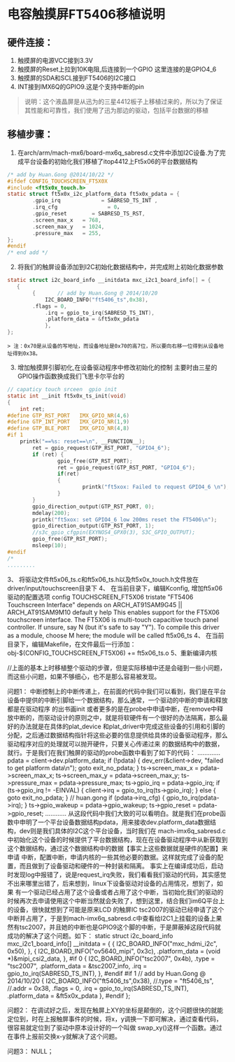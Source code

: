# 电容触摸屏FT5406移植说明

硬件连接：
---

  1.  触摸屏的电源VCC接到3.3V 
  2.  触摸屏的Reset上拉到10K电阻,后连接到一个GPIO 这里连接的是GPIO4_6
  3.  触摸屏的SDA和SCL接到FT5406的I2C接口 
  4.  INT接到IMX6Q的GPIO9.这是个支持中断的pin

> 说明：这个液晶屏是从迅为的三星4412板子上移植过来的，所以为了保证其性能和可靠性，我们使用了迅为那边的驱动，包括平台数据的移植

移植步骤：
---

1.  在arch/arm/mach-mx6/board-mx6q_sabresd.c文件中添加I2C设备.为了完成平台设备的初始化我们移植了itop4412上Ft5x06的平台数据结构
```c
/* add by Huan.Gong @2014/10/22 */
#ifdef CONFIG_TOUCHSCREEN_FT5X0X
#include <ft5x0x_touch.h>
static struct ft5x0x_i2c_platform_data ft5x0x_pdata = {
        .gpio_irq             = SABRESD_TS_INT ,
        .irq_cfg                = 0，
        .gpio_reset        = SABRESD_TS_RST,
        .screen_max_x   = 768,
        .screen_max_y   = 1024,
        .pressure_max   = 255,
};
#endif
/* end add */
```
2. 将我们的触屏设备添加到I2C初始化数据结构中，并完成附上初始化数据参数
```c
static struct i2c_board_info __initdata mxc_i2c1_board_info[] = { 
   { 
        {       // add by Huan.Gong @ 2014/10/20
        	I2C_BOARD_INFO("ft5406_ts",0x38),
        .flags = 0,
        	.irq = gpio_to_irq(SABRESD_TS_INT),
        	.platform_data = &ft5x0x_pdata
        	},
};
```
    > 注：0x70是从设备的写地址，而设备地址是0x70的高7位，所以要向右移一位得到从设备地址得到0x38。 


 3. 增加触摸屏引脚初化,在设备驱动程序中修改初始化的控制 主要时由三星的GPIO操作函数换成我们飞思卡尔平台的
```c
// capaticy touch srceen  gpio init 
static int __init ft5x0x_ts_init(void)
{
	int ret;
#define GTP_RST_PORT   IMX_GPIO_NR(4,6)
#define GTP_INT_PORT   IMX_GPIO_NR(1,9)
#define GTP_BLE_PORT   IMX_GPIO_NR(4,8)
#if 1
	printk("==%s: reset==\n", __FUNCTION__);
        ret = gpio_request(GTP_RST_PORT, "GPIO4_6");
        if (ret) {
                gpio_free(GTP_RST_PORT);
                ret = gpio_request(GTP_RST_PORT, "GPIO4_6");
                if(ret)
                {
                        printk("ft5xox: Failed to request GPIO4_6 \n");
                }
        }
        gpio_direction_output(GTP_RST_PORT, 0);
        mdelay(200);
        printk("ft5xox: set GPIO4_6 low 200ms reset the FT5406\n");
        gpio_direction_output(GTP_RST_PORT, 1);
        //s3c_gpio_cfgpin(EXYNOS4_GPX0(3), S3C_GPIO_OUTPUT);
        gpio_free(GTP_RST_PORT);
        msleep(10);
#endif
/*
.........
```
3、  将驱动文件ft5x06_ts.c和ft5x06_ts.h以及ft5x0x_touch.h文件放在driver/input/touchscreen目录下 
4、  在当前目录下，编辑Kconfig, 增加ft5x06驱动的配置选项 
config TOUCHSCREEN_FT5X06 
   tristate 
    "FT5406 Touchscreen Interface" 
   depends on ARCH_AT91SAM9G45 || ARCH_AT91SAM9M10 
   default y 
   help 
     This enables support for the FT5X06 touchscreen interface. 
     The FT5X06 is multi-touch capacitive touch panel controller. 
     If unsure, say N (but it's safe to say "Y"). 
     To compile this driver as a module, choose M here; the module will be called ft5x06_ts 
4、  在当前目录下，编辑Makefile，在文件最后一行添加： 
obj-$(CONFIG_TOUCHSCREEN_FT5X06) += ft5x06_ts.o 
5、重新编译内核 

//上面的基本上时移植整个驱动的步骤，但是实际移植中还是会碰到一些小问题，而这些小问题，如果不够细心，也不是那么容易被发现。

问题1：
    中断控制上的中断传递上，在前面的代码中我们可以看到，我们是在平台设备中提供的中断引脚给一个数据结构，那么通常，一个驱动的中断的申请和释放都是在驱动程序
的出书画init 或者更多的是在probe中申请中断，在remove中释放中断的，而驱动设计的原则之中，就是将软硬件有一个很好的办法隔离，那么最好的办法就是在具体的plat_device
和plat_driver中完成这些设备的引用和引脚的分配，之后通过数据结构指针将这些必要的信息提供给具体的设备驱动程序，那么驱动程序对应的处理就可以抛开硬件，只要关心传递过来
的数据结构中的数据，就行。于是我们在我们触屏的驱动的probe函数中看到了如下的代码：
.............
	pdata = client->dev.platform_data;
	if (!pdata) {
		dev_err(&client->dev, "failed to get platform data\n");
		goto exit_no_pdata;
	}
	ts->screen_max_x = pdata->screen_max_x;
	ts->screen_max_y = pdata->screen_max_y;
	ts->pressure_max = pdata->pressure_max;
	ts->gpio_irq = pdata->gpio_irq;
	if (ts->gpio_irq != -EINVAL) {
		client->irq = gpio_to_irq(ts->gpio_irq);
	} else {
		goto exit_no_pdata;
	}
	// huan.gong
	if (pdata->irq_cfg) {
		    gpio_to_irq(pdata->irq);
	}
	ts->gpio_wakeup = pdata->gpio_wakeup;
	ts->gpio_reset = pdata->gpio_reset;
............
        从这段代码中我们大致的可以看明白。就是我们在probe函数中申明了一个平台设备数据结构pdata，用来接收dev.platform_data数据结构，dev则是我们具体的I2C这个平台设备，当时我们在
mach-imx6q_sabresd.c中初始化这个设备的时候提供了平台数据结构，现在在设备驱动程序中从新获取到这个数据结构，通过这个数据结构中的数据【事实上这些数据就是硬件的配置】来申请
中断，配置中断，申请内核的一些其他必要的数据。这样就完成了设备的配置，而且做到了设备驱动和硬件的一种封装和隔离。
        事实上在编译成功后，启动时发现log中报错了，说是request_irq失败，我们看看我们驱动的代码，其实感觉不出来哪里出错了，后来想到，linux下设备驱动对设备的占用情况，想到了，如果
有一个驱动已经占用了这个设备或者占用了这个中断，当初始化我们的驱动的时候再次去申请使用这个中断当然就会失败了，想到这里，结合我们im6Q平台上的设备，很快就想到了可能是原来LCD
的触屏IC tsc2007的驱动已经申请了这个中断并占用了，于是到mach-imx6q_sabresd.c中查看给I2C1上挂载的设备上果然有tsc2007，并且她的中断也是GPIO9这个脚的中断，于是屏蔽掉这段代码就
成功的解决了这个问题。如下：
static struct i2c_board_info mxc_i2c1_board_info[] __initdata = {
	{
		I2C_BOARD_INFO("mxc_hdmi_i2c", 0x50),
	},
	{
		I2C_BOARD_INFO("ov5640_mipi", 0x3c),
		.platform_data = (void *)&mipi_csi2_data,
	},
#if 0
	{
		I2C_BOARD_INFO("tsc2007", 0x4b),
		.type           = "tsc2007",
		.platform_data = &tsc2007_info,
		.irq = gpio_to_irq(SABRESD_TS_INT),
	},
#endif
#if 1
	// add by Huan.Gong @ 2014/10/20
	{
		I2C_BOARD_INFO("ft5406_ts",0x38),
		//.type = "ft5406_ts",
		//.addr = 0x38,
		.flags = 0,
		.irq = gpio_to_irq(SABRESD_TS_INT),
		.platform_data = &ft5x0x_pdata
	},
#endif
};

问题2：
        在调试好之后，发现在触屏上XY的坐标是颠倒的，这个问题很快的就能定位到，时在上报触屏事件的时候，将x，y调换一下即可解决，通过查看代码，很容易就定位到了驱动中原本设计好的一个叫做
swap_xy()这样一个函数。通过在事件上报前交换x-y就解决了这个问题。

问题3：
         NULL；

